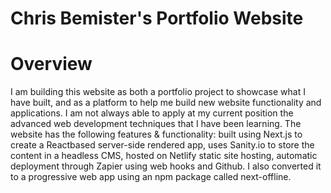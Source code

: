 # Chris Bemister's Portfolio Website

# Overview

I am building this website as both a portfolio project to showcase what I have built, and as a platform to help me build new website functionality and applications. I am not always able to apply at my current position the advanced web development techniques that I have been learning. The website has the following features & functionality: built using Next.js to create a Reactbased server-side rendered app, uses Sanity.io to store the content in a headless CMS, hosted on Netlify static site hosting, automatic deployment through Zapier using web hooks and Github. I also converted it to a progressive web app using an npm package called next-offline.   

# 
